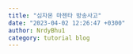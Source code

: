 ```yaml
---
title: "심자몬 마젠타 방송사고"
date: "2023-04-02 12:26:47 +0300"
author: NrdyBhu1
category: tutorial blog
---
```

